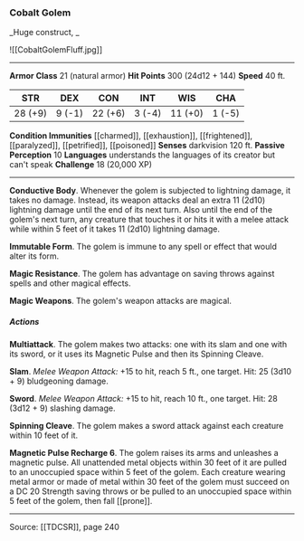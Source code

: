### Cobalt Golem
_Huge construct, _

![[CobaltGolemFluff.jpg]]




---

**Armor Class** 21 (natural armor)
**Hit Points** 300 (24d12 + 144)
**Speed** 40 ft.

| STR     | DEX     | CON     | INT     | WIS     | CHA     |
|---------|---------|---------|---------|---------|---------|
| 28 (+9) | 9 (-1) | 22 (+6) | 3 (-4) | 11 (+0) | 1 (-5) |

**Condition Immunities** [[charmed]], [[exhaustion]], [[frightened]], [[paralyzed]], [[petrified]], [[poisoned]]
**Senses** darkvision 120 ft.
**Passive Perception** 10
**Languages** understands the languages of its creator but can't speak
**Challenge** 18 (20,000 XP)

---

**Conductive Body**. Whenever the golem is subjected to lightning damage, it takes no damage. Instead, its weapon attacks deal an extra 11 (2d10) lightning damage until the end of its next turn. Also until the end of the golem's next turn, any creature that touches it or hits it with a melee attack while within 5 feet of it takes 11 (2d10) lightning damage.

**Immutable Form**. The golem is immune to any spell or effect that would alter its form.

**Magic Resistance**. The golem has advantage on saving throws against spells and other magical effects.

**Magic Weapons**. The golem's weapon attacks are magical.

##### Actions
**Multiattack**. The golem makes two attacks: one with its slam and one with its sword, or it uses its Magnetic Pulse and then its Spinning Cleave.

**Slam**. _Melee Weapon Attack:_ +15 to hit, reach 5 ft., one target. Hit: 25 (3d10 + 9) bludgeoning damage.

**Sword**. _Melee Weapon Attack:_ +15 to hit, reach 10 ft., one target. Hit: 28 (3d12 + 9) slashing damage.

**Spinning Cleave**. The golem makes a sword attack against each creature within 10 feet of it.

**Magnetic Pulse Recharge 6**. The golem raises its arms and unleashes a magnetic pulse. All unattended metal objects within 30 feet of it are pulled to an unoccupied space within 5 feet of the golem. Each creature wearing metal armor or made of metal within 30 feet of the golem must succeed on a DC 20 Strength saving throws or be pulled to an unoccupied space within 5 feet of the golem, then fall [[prone]].


---

Source: [[TDCSR]], page 240